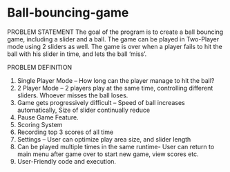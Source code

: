 # Ball-bouncing-game

PROBLEM STATEMENT 
The goal of the program is to create a ball bouncing game, including a slider and a ball. The game can be played in Two-Player mode using 2 sliders as well. The game is over when a player fails to hit the ball with his slider in time, and lets the ball ‘miss’.

PROBLEM DEFINITION
1. Single Player Mode – How long can the player manage to hit the ball?
2. 2 Player Mode – 2 players play at the same time, controlling different sliders. Whoever misses the ball
loses.
3. Game gets progressively difficult – Speed of ball increases automatically, Size of slider continually
reduce
4. Pause Game Feature.
5. Scoring System
6. Recording top 3 scores of all time
7. Settings – User can optimize play area size, and slider length
8. Can be played multiple times in the same runtime- User can return to main menu after game over to start
new game, view scores etc.
9. User-Friendly code and execution.

